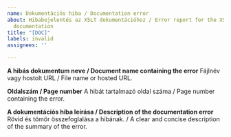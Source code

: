 ```yaml
---
name: Dokumentációs hiba / Documentation error
about: Hibabejelentés az XSLT dokumentációhoz / Error report for the XSLT documentation
  documentation
title: "[DOC]"
labels: invalid
assignees: ''

---
```


**A hibás dokumentum neve / Document name containing the error**
Fájlnév vagy hostolt URL / File name or hosted URL.

**Oldalszám / Page number**
A hibát tartalmazó oldal száma / Page number containing the error.

**A dokumentációs hiba leírása / Description of the documentation error**
Rövid és tömör összefoglalása a hibának. / A clear and concise description of the summary of the error.
